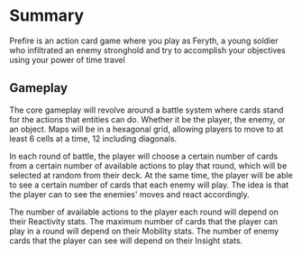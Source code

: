 # Summary

Prefire is an action card game where you play as Feryth, a young
soldier who infiltrated an enemy stronghold and try to accomplish your
objectives using your power of time travel

## Gameplay

The core gameplay will revolve around a battle system where cards stand
for the actions that entities can do. Whether it be the player, the
enemy, or an object. Maps will be in a hexagonal grid, allowing players
to move to at least 6 cells at a time, 12 including diagonals.

In each round of battle, the player will choose a certain number of
cards from a certain number of available actions to play that round, 
which will be selected at random from their deck. At the same time, the
player will be able to see a certain number of cards that each enemy
will play. The idea is that the player can to see the enemies' moves
and react accordingly.

The number of available actions to the player each round will depend on
their Reactivity stats. The maximum number of cards that the player can
play in a round will depend on their Mobility stats. The number of
enemy cards that the player can see will depend on their Insight stats.